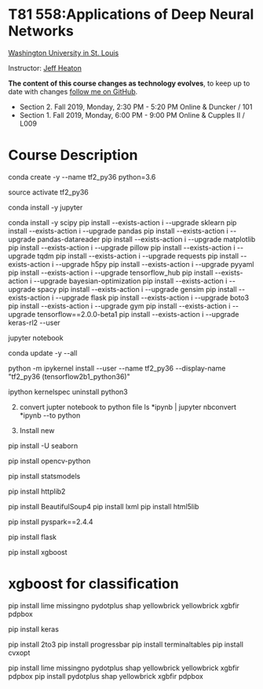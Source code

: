 # T81 558:Applications of Deep Neural Networks
[Washington University in St. Louis](http://www.wustl.edu)

Instructor: [Jeff Heaton](https://sites.wustl.edu/jeffheaton/)

**The content of this course changes as technology evolves**, to keep up to date with changes [follow me on GitHub](https://github.com/jeffheaton).

* Section 2. Fall 2019, Monday, 2:30 PM - 5:20 PM Online & Duncker / 101 
* Section 1. Fall 2019, Monday, 6:00 PM - 9:00 PM Online & Cupples II / L009

# Course Description




conda create -y --name tf2_py36 python=3.6

source activate tf2_py36

conda install -y jupyter

conda install -y scipy
pip install --exists-action i --upgrade sklearn
pip install --exists-action i --upgrade pandas
pip install --exists-action i --upgrade pandas-datareader
pip install --exists-action i --upgrade matplotlib
pip install --exists-action i --upgrade pillow
pip install --exists-action i --upgrade tqdm
pip install --exists-action i --upgrade requests
pip install --exists-action i --upgrade h5py
pip install --exists-action i --upgrade pyyaml
pip install --exists-action i --upgrade tensorflow_hub
pip install --exists-action i --upgrade bayesian-optimization
pip install --exists-action i --upgrade spacy
pip install --exists-action i --upgrade gensim
pip install --exists-action i --upgrade flask
pip install --exists-action i --upgrade boto3
pip install --exists-action i --upgrade gym
pip install --exists-action i --upgrade tensorflow==2.0.0-beta1
pip install --exists-action i --upgrade keras-rl2 --user


jupyter notebook

conda update -y --all

python -m ipykernel install --user --name tf2_py36 --display-name "tf2_py36 (tensorflow2b1_python36)"


ipython kernelspec uninstall python3



2. convert jupter notebook to python file
    ls *ipynb | jupyter nbconvert *ipynb --to python
    
3. Install new 

pip install -U seaborn

pip install opencv-python

pip install statsmodels

pip install httplib2

pip install BeautifulSoup4
pip install lxml
pip install html5lib 
 
pip install pyspark==2.4.4 

pip install flask

pip install xgboost

# xgboost for classification
pip install lime missingno pydotplus shap yellowbrick yellowbrick xgbfir pdpbox

pip install keras

pip install 2to3
pip install progressbar
pip install terminaltables
pip install cvxopt

pip install lime missingno pydotplus shap yellowbrick yellowbrick xgbfir pdpbox
pip install pydotplus shap yellowbrick xgbfir pdpbox
